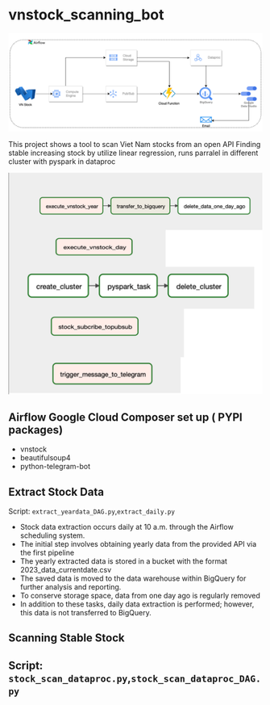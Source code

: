 # vnstock_scanning_bot
![Project Pipeline](https://github.com/ThanhNg1712/vnstock_scanning_bot/raw/main/DEC-final_project.drawio.png)

This project shows a tool to scan Viet Nam stocks from an open API
Finding stable increasing stock by utilize linear regression, runs parralel in different cluster with pyspark in dataproc











![DAGs](https://github.com/ThanhNg1712/vnstock_scanning_bot/blob/main/DAGs_vnstock.png)

## Airflow Google Cloud Composer set up ( PYPI packages)
- vnstock
- beautifulsoup4
- python-telegram-bot

## Extract Stock Data
Script: `extract_yeardata_DAG.py`,`extract_daily.py`
- Stock data extraction occurs daily at 10 a.m. through the Airflow scheduling system.
- The initial step involves obtaining yearly data from the provided API via the first pipeline
- The yearly extracted data is stored in a bucket with the format 2023_data_currentdate.csv
- The saved data is moved to the data warehouse within BigQuery for further analysis and reporting.
- To conserve storage space, data from one day ago is regularly removed
- In addition to these tasks, daily data extraction is performed; however, this data is not transferred to BigQuery.

## Scanning Stable Stock
Script: `stock_scan_dataproc.py`,`stock_scan_dataproc_DAG.py`
-
